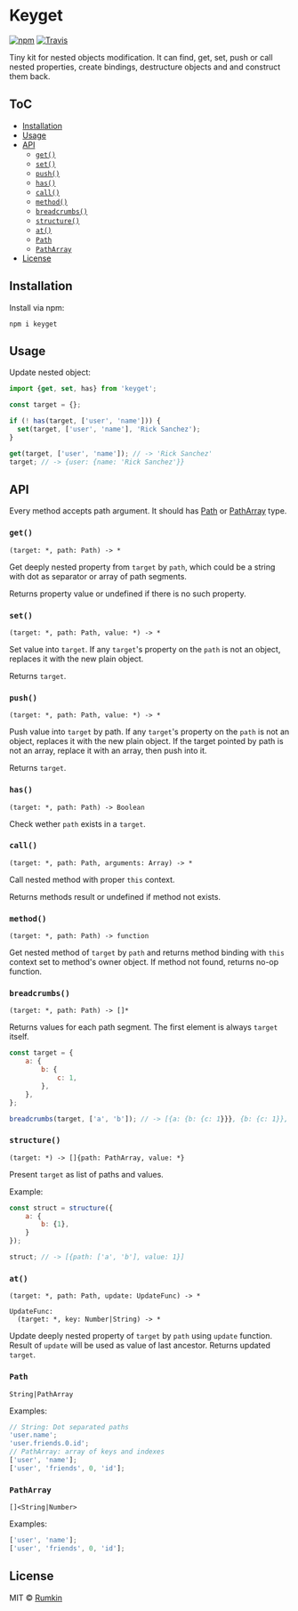 # Keyget

[![npm](https://img.shields.io/npm/v/keyget.svg?style=flat-square)](https://npmjs.com/package/keyget)
[![Travis](https://img.shields.io/travis/rumkin/keyget.svg?style=flat-square)](https://travis-ci.org/rumkin/keyget)

Tiny kit for nested objects modification. It can find, get, set, push or call
nested properties, create bindings, destructure objects and and construct
them back.

## ToC
<!-- TOC -->

- [Installation](#installation)
- [Usage](#usage)
- [API](#api)
  - [`get()`](#get)
  - [`set()`](#set)
  - [`push()`](#push)
  - [`has()`](#has)
  - [`call()`](#call)
  - [`method()`](#method)
  - [`breadcrumbs()`](#breadcrumbs)
  - [`structure()`](#structure)
  - [`at()`](#at)
  - [`Path`](#path)
  - [`PathArray`](#patharray)
- [License](#license)

<!-- /TOC -->


## Installation

Install via npm:

```shell
npm i keyget
```

## Usage

Update nested object:

```javascript
import {get, set, has} from 'keyget';

const target = {};

if (! has(target, ['user', 'name'])) {
  set(target, ['user', 'name'], 'Rick Sanchez');
}

get(target, ['user', 'name']); // -> 'Rick Sanchez'
target; // -> {user: {name: 'Rick Sanchez'}}
```

## API

Every method accepts path argument. It should has [Path](#path) or [PathArray](#patharray) type.

### `get()`

```
(target: *, path: Path) -> *
```

Get deeply nested property from `target` by `path`, which could be a string
with dot as separator or array of path segments.

Returns property value or undefined if there is no such property.

### `set()`
```
(target: *, path: Path, value: *) -> *
```

Set value into `target`. If any `target`'s property on the `path` is not an object,
replaces it with the new plain object.

Returns `target`.

### `push()`
```
(target: *, path: Path, value: *) -> *
```

Push value into `target` by path. If any `target`'s property on the `path` is not an object,
replaces it with the new plain object. If the target pointed by path is not an array, replace
it with an array, then push into it.

Returns `target`.

### `has()`

```
(target: *, path: Path) -> Boolean
```

Check wether `path` exists in a `target`.

### `call()`

```
(target: *, path: Path, arguments: Array) -> *
```

Call nested method with proper `this` context.

Returns methods result or undefined if method not exists.

### `method()`

```
(target: *, path: Path) -> function
```

Get nested method of `target` by `path` and returns method binding with `this`
context set to method's owner object. If method not found, returns no-op
function.

### `breadcrumbs()`

```
(target: *, path: Path) -> []*
```

Returns values for each path segment. The first element is always `target`
itself.

```javascript
const target = {
    a: {
        b: {
            c: 1,
        },
    },
};

breadcrumbs(target, ['a', 'b']); // -> [{a: {b: {c: 1}}}, {b: {c: 1}}, {c: 1}]
```

### `structure()`

```
(target: *) -> []{path: PathArray, value: *}
```

Present `target` as list of paths and values.

Example:

```javascript
const struct = structure({
    a: {
        b: {1},
    }
});

struct; // -> [{path: ['a', 'b'], value: 1}]
```

### `at()`

```
(target: *, path: Path, update: UpdateFunc) -> *

UpdateFunc:
  (target: *, key: Number|String) -> *
```

Update deeply nested property of `target` by `path` using `update` function.
Result of `update` will be used as value of last ancestor. Returns updated
`target`.

### `Path`
```
String|PathArray
```

Examples:
```javascript
// String: Dot separated paths
'user.name';
'user.friends.0.id';
// PathArray: array of keys and indexes
['user', 'name'];
['user', 'friends', 0, 'id'];
```

### `PathArray`
```
[]<String|Number>
```

Examples:
```javascript
['user', 'name'];
['user', 'friends', 0, 'id'];
```

## License

MIT © [Rumkin](https://rumk.in)

